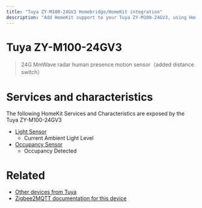 ```yaml
---
title: "Tuya ZY-M100-24GV3 Homebridge/HomeKit integration"
description: "Add HomeKit support to your Tuya ZY-M100-24GV3, using Homebridge, Zigbee2MQTT and homebridge-z2m."
---
```

<!---
This file has been GENERATED using src/docgen/docgen.ts
DO NOT EDIT THIS FILE MANUALLY!
-->
# Tuya ZY-M100-24GV3
> 24G MmWave radar human presence motion sensor（added distance switch）


# Services and characteristics
The following HomeKit Services and Characteristics are exposed by
the Tuya ZY-M100-24GV3

* [Light Sensor](../../sensors.md)
  * Current Ambient Light Level
* [Occupancy Sensor](../../sensors.md)
  * Occupancy Detected


# Related
* [Other devices from Tuya](../index.md#tuya)
* [Zigbee2MQTT documentation for this device](https://www.zigbee2mqtt.io/devices/ZY-M100-24GV3.html)